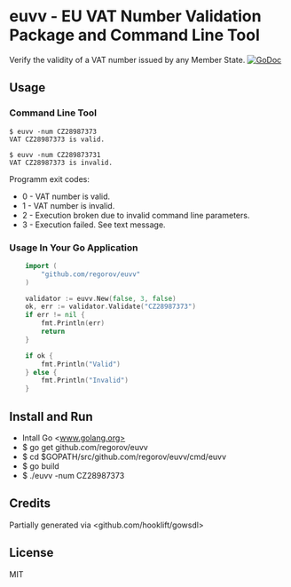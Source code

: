 # euvv - EU VAT Number Validation Package and Command Line Tool
Verify the validity of a VAT number issued by any Member State.
[![GoDoc](https://godoc.org/github.com/regorov/euvv?status.svg)](https://godoc.org/github.com/regorov/euvv)

## Usage

### Command Line Tool
```
$ euvv -num CZ28987373
VAT CZ28987373 is valid.

$ euvv -num CZ289873731
VAT CZ28987373 is invalid.

```

Programm exit codes:
* 0 - VAT number is valid.
* 1 - VAT number is invalid.
* 2 - Execution broken due to invalid command line parameters.
* 3 - Execution failed. See text message.

### Usage In Your Go Application
```Go
	import (
		"github.com/regorov/euvv"
	)

	validator := euvv.New(false, 3, false)
	ok, err := validator.Validate("CZ28987373")
	if err != nil {
		fmt.Println(err)
		return
	}

	if ok {
		fmt.Println("Valid")
	} else {
		fmt.Println("Invalid")
	}
```

## Install and Run
* Intall Go <www.golang.org>
* $ go get github.com/regorov/euvv
* $ cd $GOPATH/src/github.com/regorov/euvv/cmd/euvv
* $ go build
* $ ./euvv -num CZ28987373

## Credits
Partially generated via <github.com/hooklift/gowsdl>

## License
MIT

